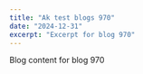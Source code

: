 ```yaml
---
title: "Ak test blogs 970"
date: "2024-12-31"
excerpt: "Excerpt for blog 970"
---
```


Blog content for blog 970